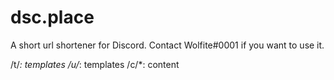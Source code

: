 # dsc.place
A short url shortener for Discord. Contact Wolfite#0001 if you want to use it.


/t/*: templates
/u/*: templates 
/c/*: content